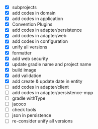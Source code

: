 - [x] subprojects
- [x] add codes in domain
- [x] add codes in application
- [x] Convention Plugins
- [x] add codes in adapter/persistence
- [x] add codes in adapter/web
- [x] add codes in configuration
- [x] unify all versions
- [x] formatter
- [x] add web security
- [x] update gradle name and project name
- [x] build image
- [x] add validation
- [x] add create & update date in entity
- [ ] add codes in adapter/client
- [ ] add codes in adapter/persistence-mpp
- [ ] gradle withType
- [ ] jacoco
- [ ] check tools
- [ ] json in persistence
- [ ] re-consider unify all versions
